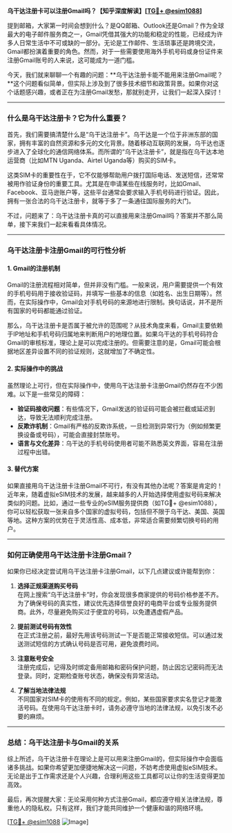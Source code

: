 **乌干达注册卡可以注册Gmail吗？【知乎深度解读】[[TG💪+ @esim1088](https://t.me/s/esim1088)]**

提到邮箱，大家第一时间会想到什么？是QQ邮箱、Outlook还是Gmail？作为全球最大的电子邮件服务商之一，Gmail凭借其强大的功能和稳定的性能，已经成为许多人日常生活中不可或缺的一部分。无论是工作邮件、生活琐事还是跨境交流，Gmail都扮演着重要的角色。然而，对于一些需要使用海外手机号码或身份证件来注册Gmail账号的人来说，这可能成为一道门槛。

今天，我们就来聊聊一个有趣的问题：**乌干达注册卡能不能用来注册Gmail呢？**这个问题看似简单，但实际上涉及到了很多技术细节和政策背景。如果你对这个话题感兴趣，或者正在为注册Gmail发愁，那就别走开，让我们一起深入探讨！

---

### **什么是乌干达注册卡？它为什么重要？**

首先，我们需要搞清楚什么是“乌干达注册卡”。乌干达是一个位于非洲东部的国家，拥有丰富的自然资源和多元的文化背景。随着移动互联网的发展，乌干达也逐步进入了全球化的通信网络体系。而所谓的“乌干达注册卡”，就是指在乌干达本地运营商（比如MTN Uganda、Airtel Uganda等）购买的SIM卡。

这类SIM卡的重要性在于，它不仅能够帮助用户拨打国际电话、发送短信，还常常被用作验证身份的重要工具。尤其是在申请某些在线服务时，比如Gmail、Facebook、亚马逊账户等，这些平台通常会要求输入手机号码进行验证。因此，拥有一张合法的乌干达注册卡，就等于多了一条通往国际服务的大门。

不过，问题来了：乌干达注册卡真的可以直接用来注册Gmail吗？答案并不那么简单，接下来我们一起来看看具体情况。

---

### **乌干达注册卡注册Gmail的可行性分析**

#### **1. Gmail的注册机制**
Gmail的注册流程相对简单，但并非没有门槛。一般来说，用户需要提供一个有效的手机号码用于接收验证码，并填写一些基本的信息（如姓名、出生日期等）。然而，在实际操作中，Gmail会对手机号码的来源地进行限制。换句话说，并不是所有国家的号码都能通过验证。

那么，乌干达注册卡是否属于被允许的范围呢？从技术角度来看，Gmail主要依赖于IP地址和手机号码归属地来判断用户的地理位置。如果乌干达的手机号码符合Gmail的审核标准，理论上是可以完成注册的。但需要注意的是，Gmail可能会根据地区差异设置不同的验证规则，这就增加了不确定性。

#### **2. 实际操作中的挑战**
虽然理论上可行，但在实际操作中，使用乌干达注册卡注册Gmail仍然存在不少困难。以下是一些常见的障碍：

- **验证码接收问题**：有些情况下，Gmail发送的验证码可能会被拦截或延迟到达，导致无法顺利完成注册。
- **反欺诈机制**：Gmail有严格的反欺诈系统，一旦检测到异常行为（例如频繁更换设备或号码），可能会直接封禁账号。
- **语言与文化差异**：乌干达的手机号码使用者可能不熟悉英文界面，容易在注册过程中出错。

#### **3. 替代方案**
如果直接用乌干达注册卡注册Gmail不可行，有没有其他办法呢？答案是肯定的！近年来，随着虚拟eSIM技术的发展，越来越多的人开始选择使用虚拟号码来解决类似的问题。比如，通过一些专业的eSIM服务提供商（如TG💪+ @esim1088），你可以轻松获取一张来自多个国家的虚拟号码，包括但不限于乌干达、美国、英国等地。这种方案的优势在于灵活性高、成本低，非常适合需要频繁切换号码的用户。

---

### **如何正确使用乌干达注册卡注册Gmail？**

如果你已经决定尝试用乌干达注册卡注册Gmail，以下几点建议或许能帮到你：

1. **选择正规渠道购买号码**  
   在网上搜索“乌干达注册卡”时，你会发现很多商家提供的号码价格参差不齐。为了确保号码的真实性，建议优先选择信誉良好的电商平台或专业服务提供商。此外，尽量避免购买过于便宜的号码，以免遭遇虚假产品。

2. **提前测试号码有效性**  
   在正式注册之前，最好先用该号码测试一下是否能正常接收短信。可以通过发送测试短信的方式确认号码是否可用，避免浪费时间。

3. **注意账号安全**  
   注册完成后，记得及时绑定备用邮箱和密码保护问题，防止因忘记密码而无法登录。同时，定期检查账号状态，确保没有异常活动。

4. **了解当地法律法规**  
   不同国家对SIM卡的使用有不同的规定。例如，某些国家要求实名登记才能激活号码。在使用乌干达注册卡时，请务必遵守当地的法律法规，以免引发不必要的麻烦。

---

### **总结：乌干达注册卡与Gmail的关系**

综上所述，乌干达注册卡在理论上是可以用来注册Gmail的，但实际操作中会面临诸多挑战。如果你希望更加便捷地解决这一问题，不妨考虑使用虚拟eSIM技术。无论是出于工作需求还是个人兴趣，合理利用这些工具都可以让你的生活变得更加高效。

最后，再次提醒大家：无论采用何种方式注册Gmail，都应遵守相关法律法规，尊重他人的隐私权。只有这样，我们才能共同维护一个健康和谐的网络环境。

[[TG💪+ @esim1088](https://t.me/s/esim1088) ![Image](https://i.postimg.cc/4NQfJmqS/Snipaste-2025-05-13-00-14-12.png)]